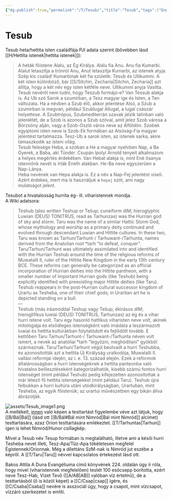 ```yaml
---
{"dg-publish":true,"permalink":"/T/Tesub/","title":"Tesub","tags":["Englishtexttranslated"],"created":"2023-10-07T10:07","updated":"2024-01-14T12:10"}
---
```



# Tesub

Tesub heta/hettita isten családfája PJI adata szerint (bővebben lásd [[H/Hettita istenek\|hettita istenek]]):  
> A heták főistene Alalu, az Ég Királya. Alalu fia Anu. Anu fia Kumarbi. Alalut letaszítja a trónról Anu, Anut letaszítja Kumarbi, az istenek atyja. Szép kis család! Kumarbinak két fia születik: Tesub és Ullikummi. A két isten különböző, bár [[S/Sitchin, Zecharia\|Sitchin, Zecharia]] azt állítja, hogy a két név egy isten kétféle neve. Ullikummi anyja Vasitta.  
> Tesub nevéről nem tudni, hogy Teszub formájú-e? Van Tessub alakja is. Az Ub szó Sarok a szumirban, a Tesz magyar ige és Isten, a Ten változata. Ha a névben a Szub élő, akkor jelentése Alsó, a Szub a szumirban is megvan, például Szublugal Allugal, a lugal császár helyettese. A Szubtrópus, Szubmediterrán szavak jelzik latinban való jelenlétét, de a Szob is azonos a Szub szóval, amit jelez Szob városa a Börzsöny alján, vagy a Szob-Oszló város neve az Alföldön. Szobek egyiptomi isten neve is Szob-Ek formában az Alsóság-Fia magyar jelentést tartalmazza. Tesz-Ub a sarok isten, az istenek sarka, akire támaszkodik az isteni világ.  
> Tesub felesége Heba, a szóban a He a magyar nyelvben Nap, a Ba Gyerek, a Baba, aki Tündér. Csupán Ipolyi Arnold tényeit alkalmazom a helyes megértés érdekében. Van Hebat alakja is, mint Ené ősanya istennőnk nevét is írták Enéth alakban. He-Ba neve egyszerűen a Nap-Lánya.  
> Heba nevének van Hepa alakja is. Ez a név a Nap-Fej jelentést viseli. Azért érdekes, mert ma is használjuk a `hepaj` szót, ami nagy mulatságot jelent.  

Tesubot a hivatalosság hurrita ég- ill. viharistennek mondja.  
A Wiki adatsora:  
> Teshub (also written Teshup or Tešup; cuneiform dIM; hieroglyphic Luwian (DEUS) TONITRUS, read as Tarhunzas) was the Hurrian god of sky and storm. Taru was the name of a similar Hattic Storm God, whose mythology and worship as a primary deity continued and evolved through descendant Luwian and Hittite cultures. In these two, Taru was known as Tarhun/Tarhunt-/ Tarhuwant-/Tarhunta, names derived from the Anatolian root \*tarh "to defeat, conquer".  
> Taru/Tarhun/Tarhunt was ultimately assimilated into and identified with the Hurrian Teshub around the time of the religious reforms of Muwatalli II, ruler of the Hittite New Kingdom in the early 13th century BCE. These reforms can generally be categorized as an official incorporation of Hurrian deities into the Hittite pantheon, with a smaller number of important Hurrian gods (like Teshub) being explicitly identified with preexisting major Hittite deities (like Taru). Teshub reappears in the post-Hurrian cultural successor kingdom of Urartu as Tesheba, one of their chief gods; in Urartian art he is depicted standing on a bull.  
> —  
> Teshub (más írásmóddal Teshup vagy Tešup; ékírásos dIM; hieroglifikus luwiai (DEUS) TONITRUS, Tarhunzas) az ég és a vihar hurri istene volt. Taru egy hasonló hattikus viharisten neve volt, akinek mitológiája és elsődleges istenségként való imádata a leszármazott luwiai és hettita kultúrákban folytatódott és fejlődött tovább. E kettőben Taru Tarhun/Tarhunt-/ Tarhuwant-/Tarhunta néven volt ismert, a nevek az anatóliai \*tarh "legyőzni, meghódítani" gyökből származnak.
> Taru/Tarhun/Tarhunt végül beolvadt a hurri Teshubba, és azonosították azt a hettita Új Királyság uralkodója, Muwatalli II. vallási reformjai idején, az i. e. 13. század elején. Ezek a reformok általánosságban a hurri istenségeknek a hettita panteonba való hivatalos beillesztéseként kategorizálhatók, kisebb számú fontos hurri istenséget (mint például Teshub) pedig kifejezetten azonosítottak a már létező fő hettita istenségekkel (mint például Taru). Teshub újra felbukkan a hurri kultúra utáni utódkirályságban, Urartuban, mint Tesheba, az egyik főistenük; az urartui művészetben egy bikán állva ábrázolják.

![assets/Tesub_image1.png](/img/user/T/assets/Tesub_image1.png)  
A mellékelt, [innen](https://www.peopleofar.com/2015/08/26/why-a-roman-god-wears-an-armenian-tiara/amp/) való képen a testtartást figyelembe véve azt látjuk, hogy [[B/Bál\|Bál]] (lásd ott [[B/Bál#Bál mint Nimród\|Bál mint Nimród]] alcímet) testtartására, azaz Orion testtartására emlékeztet. [[T/Tarhuntas\|Tarhun]] igen is lehet Nimród/Hunor csillagkép.  

Mivel a Tesub név Tesup formában is megtalálható, illetve ami a késői hurri Tesheba nevet illeti, Tesz-Apa/Tűz-Apa tökéletesen megfelel Égistennek/Orionnak. Még a dilettáns SzM-nak is Nimród jut eszébe a képről. A [[T/Taru\|Taru]] névvel kapcsolatos értekezést lásd ott.  

Bakos Attila A Duna Evangéliuma című könyvének 224. oldalán úgy ír róla, hogy mivel (viharistennek megfelelően) testét 100 esőcsepp borította, ezért neve Tesz-Hab, Vizet Tevő ([[A/AB\|AB]] valóban víz értelmű), de a testtartásból (ő is közöl képet) a [[C/Csap\|csap]] igére, és [[C/Csaba\|Csaba]] nevére is asszociál úgy, hogy a csapot, mint vízcsapot, vízzáró szerkezetet is említi.  